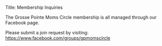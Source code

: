 Title: Membership Inquiries

The Grosse Pointe Moms Circle membership is all managed through our Facebook page. 

Please submit a join request by visiting: https://www.facebook.com/groups/gpmomscircle